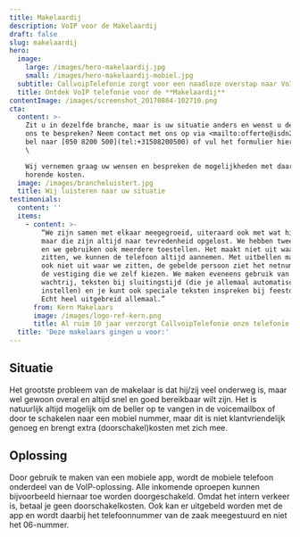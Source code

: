 ```yaml
---
title: Makelaardij
description: VoIP voor de Makelaardij
draft: false
slug: makelaardij
hero:
  image:
    large: /images/hero-makelaardij.jpg
    small: /images/hero-makelaardij-mobiel.jpg
  subtitle: CallvoipTelefonie zorgt voor een naadloze overstap naar VoIP!
  title: Ontdek VoIP telefonie voor de **Makelaardij**
contentImage: /images/screenshot_20170804-102710.png
cta:
  content: >-
    Zit u in dezelfde branche, maar is uw situatie anders en wenst u deze met
    ons te bespreken? Neem contact met ons op via <mailto:offerte@isdn2voip.nl>,
    bel naar [050 8200 500](tel:+31508200500) of vul het formulier hiernaast in.
    \

    Wij vernemen graag uw wensen en bespreken de mogelijkheden met daarbij
    horende kosten.
  image: /images/brancheluistert.jpg
  title: Wij luisteren naar uw situatie
testimonials:
  content: ''
  items:
    - content: >-
        “We zijn samen met elkaar meegegroeid, uiteraard ook met wat hickups
        maar die zijn altijd naar tevredenheid opgelost. We hebben twee locaties
        en we gebruiken ook meerdere toestellen. Het maakt niet uit waar we
        zitten, we kunnen de telefoon altijd aannemen. Met uitbellen maakt het
        ook niet uit waar we zitten, de gebelde persoon ziet het netnummer van
        de vestiging die we zelf kiezen. We maken eveneens gebruik van een
        wachtrij, teksten bij sluitingstijd (die je allemaal automatisch kunt
        instellen) en je kunt ook speciale teksten inspreken bij feestdagen.
        Echt heel uitgebreid allemaal.”
      from: Kern Makelaars
      image: /images/logo-ref-kern.png
      title: Al ruim 10 jaar verzorgt CallvoipTelefonie onze telefonie en internet.
  title: 'Deze makelaars gingen u voor:'
---
```

## Situatie

Het grootste probleem van de makelaar is dat hij/zij veel onderweg is, maar wel gewoon overal en altijd snel en goed bereikbaar wilt zijn. Het is natuurlijk altijd mogelijk om de beller op te vangen in de voicemailbox of door te schakelen naar een mobiel nummer, maar dit is niet klantvriendelijk genoeg en brengt extra (doorschakel)kosten met zich mee.



## Oplossing

Door gebruik te maken van een mobiele app, wordt de mobiele telefoon onderdeel van de VoIP-oplossing. Alle inkomende oproepen kunnen bijvoorbeeld hiernaar toe worden doorgeschakeld. Omdat het intern verkeer is, betaal je geen doorschakelkosten. Ook kan er uitgebeld worden met de app en wordt daarbij het telefoonnummer van de zaak meegestuurd en niet het 06-nummer.
